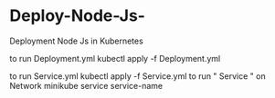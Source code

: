 # Deploy-Node-Js-
Deployment Node Js in Kubernetes

to run Deployment.yml
    kubectl apply -f Deployment.yml


to run Service.yml
    kubectl apply -f Service.yml
 to run " Service " on Network
    minikube service service-name
